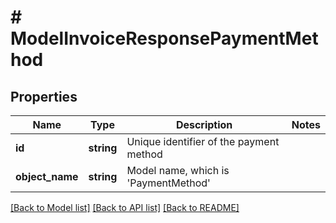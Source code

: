 # # ModelInvoiceResponsePaymentMethod

## Properties

Name | Type | Description | Notes
------------ | ------------- | ------------- | -------------
**id** | **string** | Unique identifier of the payment method |
**object_name** | **string** | Model name, which is &#39;PaymentMethod&#39; |

[[Back to Model list]](../../README.md#models) [[Back to API list]](../../README.md#endpoints) [[Back to README]](../../README.md)
